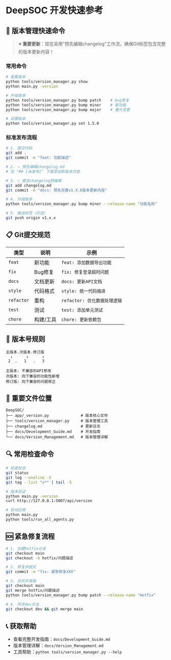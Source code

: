 # DeepSOC 开发快速参考

## 🚀 版本管理快速命令

> **⭐ 重要更新**：现在采用"预先编辑changelog"工作流，确保Git标签包含完整的版本更新内容！

### 常用命令
```bash
# 查看版本
python tools/version_manager.py show
python main.py -version

# 升级版本
python tools/version_manager.py bump patch    # bug修复
python tools/version_manager.py bump minor    # 新功能
python tools/version_manager.py bump major    # 重大变更

# 设置版本
python tools/version_manager.py set 1.5.0
```

### 标准发布流程
```bash
# 1. 提交代码
git add .
git commit -m "feat: 功能描述"

# 2. ⭐ 预先编辑changelog.md
# 在 "## [未发布]" 下面添加新版本内容

# 3. ⭐ 提交changelog预编辑
git add changelog.md
git commit -m "docs: 预先完善v1.X.0版本更新内容"

# 4. 升级版本
python tools/version_manager.py bump minor --release-name "功能名称"

# 5. 推送标签（可选）
git push origin v1.x.x
```

## 📋 Git提交规范

| 类型 | 说明 | 示例 |
|------|------|------|
| `feat` | 新功能 | `feat: 添加数据导出功能` |
| `fix` | Bug修复 | `fix: 修复登录超时问题` |
| `docs` | 文档更新 | `docs: 更新API文档` |
| `style` | 代码格式 | `style: 统一代码缩进` |
| `refactor` | 重构 | `refactor: 优化数据处理逻辑` |
| `test` | 测试 | `test: 添加单元测试` |
| `chore` | 构建/工具 | `chore: 更新依赖包` |

## 🔢 版本号规则

```
主版本.次版本.修订版
  ↓      ↓      ↓
 2  .   1   .   3

主版本: 不兼容的API修改
次版本: 向下兼容的功能性新增  
修订版: 向下兼容的问题修正
```

## 📁 重要文件位置

```
DeepSOC/
├── app/_version.py              # 版本核心文件
├── tools/version_manager.py     # 版本管理工具
├── changelog.md                 # 更新日志
├── docs/Development_Guide.md    # 开发指南
└── docs/Version_Management.md   # 版本管理详解
```

## 🔍 常用检查命令

```bash
# 检查状态
git status
git log --oneline -5
git tag --list "v*" | tail -5

# 版本验证
python main.py -version
curl http://127.0.0.1:5007/api/version

# 启动应用
python main.py
python tools/run_all_agents.py
```

## 🆘 紧急修复流程

```bash
# 1. 创建hotfix分支
git checkout main
git checkout -b hotfix/问题描述

# 2. 修复并提交
git commit -m "fix: 紧急修复XXX"

# 3. 合并并发版
git checkout main
git merge hotfix/问题描述
python tools/version_manager.py bump patch --release-name "Hotfix"

# 4. 同步dev分支
git checkout dev && git merge main
```

## 📞 获取帮助

- 查看完整开发指南：`docs/Development_Guide.md`
- 版本管理详解：`docs/Version_Management.md` 
- 工具帮助：`python tools/version_manager.py --help`